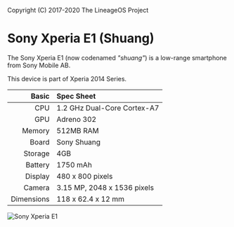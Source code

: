 Copyright (C) 2017-2020 The LineageOS Project

Sony Xperia E1 (Shuang)
=======================

The Sony Xperia E1 (now codenamed _"shuang"_) is a low-range smartphone from Sony Mobile AB.

This device is part of Xperia 2014 Series.

Basic   | Spec Sheet
-------:|:-------------------------
CPU     | 1.2 GHz Dual-Core Cortex-A7
GPU     | Adreno 302
Memory  | 512MB RAM
Board   | Sony Shuang
Storage | 4GB
Battery | 1750 mAh
Display | 480 x 800 pixels
Camera  | 3.15 MP, 2048 x 1536 pixels
Dimensions | 118 x 62.4 x 12 mm

![Sony Xperia E1](http://www.gizbot.com/img/2014/01/16-sony-xperia-e1-and-e1-dual-announced-with-android-jelly-bean-4-3-os.jpg "Sony Xperia E1 in all avalaible colors")
